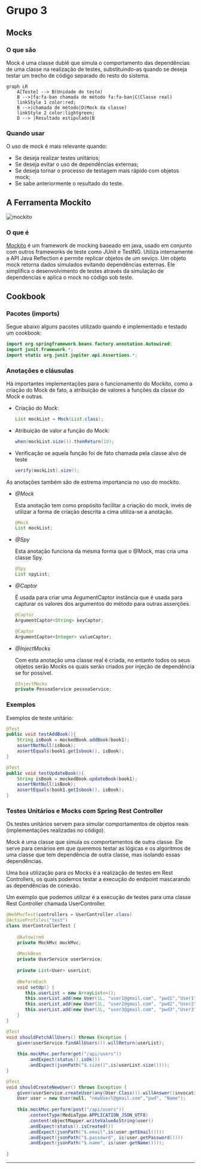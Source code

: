 # Grupo 3

## Mocks

### O que são
  Mock é uma classe dublê que simula o comportamento das dependências de uma classe na realização de testes, substituindo-as quando se deseja testar um trecho de código separado do resto do sistema. 
  
```mermaid
graph LR
    A[Teste] --> B(Unidade de teste)
    B -->|fa:fa-ban chamada de método fa:fa-ban|C(Classe real)
    linkStyle 1 color:red;
    B -->|chamada de método|D(Mock da classe)
    linkStyle 2 color:lightgreen;
    D --> |Resultado estipulado|B
```

### Quando usar
O uso de mock é mais relevante quando:
- Se deseja realizar testes unitários;
- Se deseja evitar o uso de dependências externas;
- Se deseja tornar o processo de testagem mais rápido com objetos mock; 
- Se sabe anteriormente o resultado do teste.
## A Ferramenta Mockito

![mockito](https://github.com/mockito/mockito.github.io/raw/master/img/logo%402x.png)

### O que é
  [Mockito](https://site.mockito.org/) é um framework de mocking baseado em java, usado em conjunto com outros frameworks de teste como JUnit e TestNG. Utiliza internamente a API Java Reflection e permite replicar objetos de um seviço. Um objeto mock retorna dados simulados evitando dependências externas. Ele simplifica o desenvolvimento de testes através da simulação de dependencias e aplica o mock no código sob teste.
## Cookbook
### Pacotes (imports)
 Segue abaixo alguns pacotes utilizado quando é implementado e testado um cookbook:
 
```java
import org.springframework.beans.factory.annotation.Autowired;
import junit.framework.*;
import static org.junit.jupiter.api.Assertions.*;
```

### Anotações e cláusulas
  Há importantes implementações para o funcionamento do Mockito, como a criação do Mock de fato, a atribuição de valores a funções da classe do Mock e outras.

- Criação do Mock:
    
  ```java 
  List mockList = Mock(List.class);
  ```
      
- Atribuição de valor a função do Mock:

  ```java 
  when(mockList.size()).thenReturn(10);
  ```
  
- Verificação se aquela função foi de fato chamada pela classe alvo de teste

  ```java 
  verify(mockList).size();
  ```

As anotações também são de estrema importancia no uso do mockito.

- *@Mock*
    
    Esta anotação tem como propósito facilitar a criação do mock, invés de utilizar a forma de criação descrita a cima utiliza-se a anotação.
      
    ```java 
    @Mock
    List mockList;
    ```

- *@Spy*
    
    Esta anotação funciona da mesma forma que o @Mock, mas cria uma classe Spy.
    
    ```java 
    @Spy
    List spyList;
    ```

- *@Captor*
    
    É usada para criar uma ArgumentCaptor instância que é usada para capturar os valores dos argumentos do método para outras asserções.
    
    ```java 
    @Captor
    ArgumentCaptor<String> keyCaptor;

    @Captor
    ArgumentCaptor<Integer> valueCaptor;
     ```

- *@InjectMocks*

    Com esta anotação uma classe real é criada, no entanto todos os seus objetos serão Mocks os quais serão criados por injeção de dependência se for possível.
    
    ```java 
    @InjectMocks
    private PessoaService pessoaService;
    ```

### Exemplos

Exemplos de teste unitário:

```java
@Test
public void testAddBook(){
	String isBook = mockedBook.addBook(book1);
	assertNotNull(isBook);
	assertEquals(book1.getIsbook(), isBook);
}
```

```java
@Test
public void testUpdateBook(){
	String isBook = mockedBook.updateBook(book1);
	assertNotNull(isBook);
	assertEquals(book1.getIsbook(), isBook);
}
```
  
### Testes Unitários e Mocks com Spring Rest Controller

Os testes unitários servem para simular comportamentos de objetos reais (implementações realizadas no código).

Mock é uma classe que simula os comportamentos de outra classe. Ele serve para cenários em que queremos testar as lógicas e os algoritmos de uma classe que tem dependência de outra classe, mas isolando essas dependências.

Uma boa utilização para os Mocks é a realização de testes em Rest Controllers, os quais podemos testar a execução do endpoint mascarando as dependências de conexão.

Um exemplo que podemos utilizar é a execução de testes para uma classe Rest Controller chamada UserController.



```java
@WebMvcTest(controllers = UserController.class)
@ActiveProfiles("test")
class UserControllerTest {
   
    @Autowired                           
    private MockMvc mockMvc;  
                                                 
    @MockBean                           
    private UserService userService; 
                                               
    private List<User> userList;       
                                            
    @BeforeEach                           
    void setUp() {                               
       this.userList = new ArrayList<>();   
       this.userList.add(new User(1L, "user1@gmail.com", "pwd1","User1")); 
       this.userList.add(new User(2L, "user2@gmail.com", "pwd2","User2"));
       this.userList.add(new User(3L, "user3@gmail.com", "pwd3","User3"));                                                       
    }
}
```

```java
@Test
void shouldFetchAllUsers() throws Exception {
	given(userService.findAllUsers()).willReturn(userList);
	
	this.mockMvc.perform(get("/api/users"))
		.andExpect(status().isOk())
		.andExpect(jsonPath("$.size()",is(userList.size())));
}
```

```java
@Test
void shouldCreateNewUser() throws Exception {
	given(userService.createUser(any(User.Class))).willAnswer((invocation) -> invocation.getArgument(0));
	User user = new User(null, "newUserl@gmail.com","pwd", "Name");
	
	this.mockMvc.perform(post("/api/users"))
		.contentType(MediaType.APPLICATION_JSON_UTF8)
		.content(objectMapper.writeValueAsString(user))
		.andExpect(status().isCreated())
		.andExpect(jsonPath("$.email",is(user.getEmail())))
		.andExpect(jsonPath("$.passowrd", is(user.getPassword())))
		.andExpect(jsonPath("$.name", is(user.getName())));
	
}
```



    
-----------------------------------
